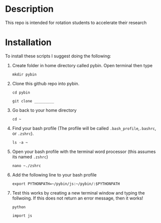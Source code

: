 # Description

This repo is intended for rotation students to accelerate their research

# Installation

To install these scripts I suggest doing the following:

1. Create folder in home directory called pybin. Open terminal then type 

    ```mkdir pybin```

2. Clone this github repo into pybin. 
    
    ```cd pybin``` 
    
    ```git clone _________```
    
3. Go back to your home directory 

    ```cd ~```

4. Find your bash profile (The profile will be called ```.bash_profile```,```.bashrc```, or ```.zshrc```).

    ```ls -a ~``` 

5. Open your bash profile with the terminal word processor (this assumes its named ```.zshrc```) 

    ```nano ~./zshrc```

6. Add the following line to your bash profile 

    ```export PYTHONPATH=~/pybin/js:~/pybin/:$PYTHONPATH```


7. Test this works by creating a new terminal window and typing the follwoing. If this does not return an error message, then it works!

    ```python```

    ```import js``` 

